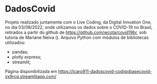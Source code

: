 # DadosCovid

Projeto realizado juntamente com o Live Coding, da Digital Innvation One, no dia 03/08/2022, onde utilizamos os dados sobre o COVID-19 no Brasil, retirados a partir do github de https://github.com/wcota/covid19br, sob tutoria de Mariane Neiva ().
Arquivo Python com módulos de bibliotecas utilizados:

- pandas;
- plotly express;
- streamlit;

Página disponibilizada em https://icaro911-dadoscovid-codigobasecovid-vx9rcq.streamlitapp.com/
